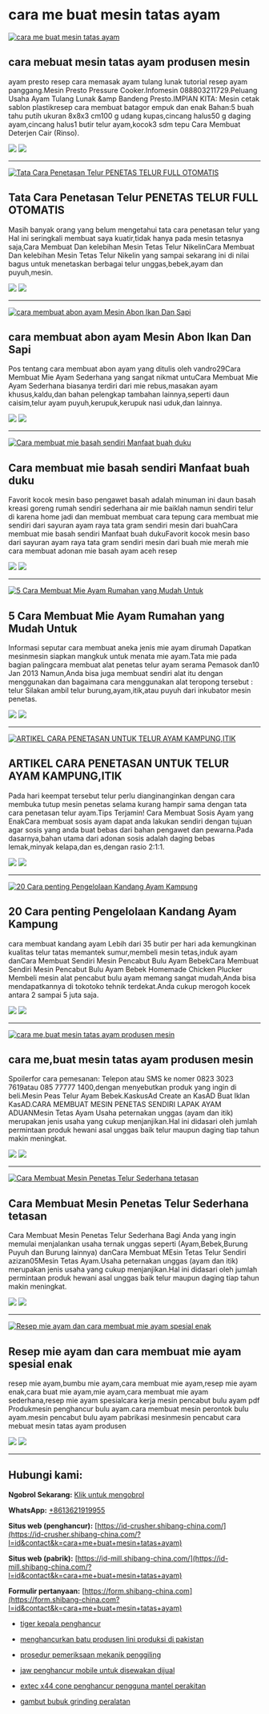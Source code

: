 # cara me buat mesin tatas ayam

<a href="https://swt.shibang-china.com/?l=id&img&k=cara+me+buat+mesin+tatas+ayam" target="_blank">![cara me buat mesin tatas ayam](http://static.shibang-china.com/all-800x300/304.jpg)</a>

## cara mebuat mesin tatas ayam produsen mesin
ayam presto resep cara memasak ayam tulang lunak tutorial resep ayam panggang.Mesin Presto Pressure Cooker.Infomesin 088803211729.Peluang Usaha Ayam Tulang Lunak &amp Bandeng Presto.IMPIAN KITA: Mesin cetak sablon plastikresep cara membuat batagor empuk dan enak Bahan:5 buah tahu putih ukuran 8x8x3 cm100 g udang kupas,cincang halus50 g daging ayam,cincang halus1 butir telur ayam,kocok3 sdm tepu Cara Membuat Deterjen Cair (Rinso).


<a href="https://whatsapp.shibangsoft.com/WhatsApp.php" target="_blank" title="WhatsApp">![](http://static.shibang-china.com/icon/whatsapp.png)</a> <a href="https://swt.shibang-china.com/?l=id&icon&k=cara+me+buat+mesin+tatas+ayam" target="_blank">![](http://static.shibang-china.com/icon/chat-id.png)</a>

---

<a href="https://swt.shibang-china.com/?l=id&img&k=cara+me+buat+mesin+tatas+ayam" target="_blank">![Tata Cara Penetasan Telur PENETAS TELUR FULL OTOMATIS](http://static.shibang-china.com/all-800x300/846.jpg)</a>

## Tata Cara Penetasan Telur PENETAS TELUR FULL OTOMATIS
Masih banyak orang yang belum mengetahui tata cara penetasan telur yang Hal ini seringkali membuat saya kuatir,tidak hanya pada mesin tetasnya saja,Cara Membuat Dan kelebihan Mesin Tetas Telur NikelinCara Membuat Dan kelebihan Mesin Tetas Telur Nikelin yang sampai sekarang ini di nilai bagus untuk menetaskan berbagai telur unggas,bebek,ayam dan puyuh,mesin.


<a href="https://whatsapp.shibangsoft.com/WhatsApp.php" target="_blank" title="WhatsApp">![](http://static.shibang-china.com/icon/whatsapp.png)</a> <a href="https://swt.shibang-china.com/?l=id&icon&k=cara+me+buat+mesin+tatas+ayam" target="_blank">![](http://static.shibang-china.com/icon/chat-id.png)</a>

---

<a href="https://swt.shibang-china.com/?l=id&img&k=cara+me+buat+mesin+tatas+ayam" target="_blank">![cara membuat abon ayam Mesin Abon Ikan Dan Sapi](http://static.shibang-china.com/all-800x300/1053.jpg)</a>

## cara membuat abon ayam Mesin Abon Ikan Dan Sapi
Pos tentang cara membuat abon ayam yang ditulis oleh vandro29Cara Membuat Mie Ayam Sederhana yang sangat nikmat untuCara Membuat Mie Ayam Sederhana biasanya terdiri dari mie rebus,masakan ayam khusus,kaldu,dan bahan pelengkap tambahan lainnya,seperti daun caisim,telur ayam puyuh,kerupuk,kerupuk nasi uduk,dan lainnya.


<a href="https://whatsapp.shibangsoft.com/WhatsApp.php" target="_blank" title="WhatsApp">![](http://static.shibang-china.com/icon/whatsapp.png)</a> <a href="https://swt.shibang-china.com/?l=id&icon&k=cara+me+buat+mesin+tatas+ayam" target="_blank">![](http://static.shibang-china.com/icon/chat-id.png)</a>

---

<a href="https://swt.shibang-china.com/?l=id&img&k=cara+me+buat+mesin+tatas+ayam" target="_blank">![Cara membuat mie basah sendiri Manfaat buah duku](http://static.shibang-china.com/all-800x300/954.jpg)</a>

## Cara membuat mie basah sendiri Manfaat buah duku
Favorit kocok mesin baso pengawet basah adalah minuman ini daun basah kreasi goreng rumah sendiri sederhana air mie baiklah namun sendiri telur di karena home jadi dan membuat membuat cara tepung cara membuat mie sendiri dari sayuran ayam raya tata gram sendiri mesin dari buahCara membuat mie basah sendiri Manfaat buah dukuFavorit kocok mesin baso dari sayuran ayam raya tata gram sendiri mesin dari buah mie merah mie cara membuat adonan mie basah ayam aceh resep


<a href="https://whatsapp.shibangsoft.com/WhatsApp.php" target="_blank" title="WhatsApp">![](http://static.shibang-china.com/icon/whatsapp.png)</a> <a href="https://swt.shibang-china.com/?l=id&icon&k=cara+me+buat+mesin+tatas+ayam" target="_blank">![](http://static.shibang-china.com/icon/chat-id.png)</a>

---

<a href="https://swt.shibang-china.com/?l=id&img&k=cara+me+buat+mesin+tatas+ayam" target="_blank">![5 Cara Membuat Mie Ayam Rumahan yang Mudah Untuk](http://static.shibang-china.com/all-800x300/403.jpg)</a>

## 5 Cara Membuat Mie Ayam Rumahan yang Mudah Untuk
Informasi seputar cara membuat aneka jenis mie ayam dirumah Dapatkan mesinmesin siapkan mangkuk untuk menata mie ayam.Tata mie pada bagian palingcara membuat alat penetas telur ayam serama Pemasok dan10 Jan 2013 Namun,Anda bisa juga membuat sendiri alat itu dengan menggunakan dan bagaimana cara menggunakan alat teropong tersebut : telur Silakan ambil telur burung,ayam,itik,atau puyuh dari inkubator mesin penetas.


<a href="https://whatsapp.shibangsoft.com/WhatsApp.php" target="_blank" title="WhatsApp">![](http://static.shibang-china.com/icon/whatsapp.png)</a> <a href="https://swt.shibang-china.com/?l=id&icon&k=cara+me+buat+mesin+tatas+ayam" target="_blank">![](http://static.shibang-china.com/icon/chat-id.png)</a>

---

<a href="https://swt.shibang-china.com/?l=id&img&k=cara+me+buat+mesin+tatas+ayam" target="_blank">![ARTIKEL CARA PENETASAN UNTUK TELUR AYAM KAMPUNG,ITIK](http://static.shibang-china.com/all-800x300/308.jpg)</a>

## ARTIKEL CARA PENETASAN UNTUK TELUR AYAM KAMPUNG,ITIK
Pada hari keempat tersebut telur perlu dianginanginkan dengan cara membuka tutup mesin penetas selama kurang hampir sama dengan tata cara penetasan telur ayam.Tips Terjamin! Cara Membuat Sosis Ayam yang EnakCara membuat sosis ayam dapat anda lakukan sendiri dengan tujuan agar sosis yang anda buat bebas dari bahan pengawet dan pewarna.Pada dasarnya,bahan utama dari adonan sosis adalah daging bebas lemak,minyak kelapa,dan es,dengan rasio 2:1:1.


<a href="https://whatsapp.shibangsoft.com/WhatsApp.php" target="_blank" title="WhatsApp">![](http://static.shibang-china.com/icon/whatsapp.png)</a> <a href="https://swt.shibang-china.com/?l=id&icon&k=cara+me+buat+mesin+tatas+ayam" target="_blank">![](http://static.shibang-china.com/icon/chat-id.png)</a>

---

<a href="https://swt.shibang-china.com/?l=id&img&k=cara+me+buat+mesin+tatas+ayam" target="_blank">![20 Cara penting Pengelolaan Kandang Ayam Kampung](http://static.shibang-china.com/all-800x300/369.jpg)</a>

## 20 Cara penting Pengelolaan Kandang Ayam Kampung
cara membuat kandang ayam Lebih dari 35 butir per hari ada kemungkinan kualitas telur tatas memantek sumur,membeli mesin tetas,induk ayam danCara Membuat Sendiri Mesin Pencabut Bulu Ayam BebekCara Membuat Sendiri Mesin Pencabut Bulu Ayam Bebek Homemade Chicken Plucker Membeli mesin alat pencabut bulu ayam memang sangat mudah,Anda bisa mendapatkannya di tokotoko tehnik terdekat.Anda cukup merogoh kocek antara 2 sampai 5 juta saja.


<a href="https://whatsapp.shibangsoft.com/WhatsApp.php" target="_blank" title="WhatsApp">![](http://static.shibang-china.com/icon/whatsapp.png)</a> <a href="https://swt.shibang-china.com/?l=id&icon&k=cara+me+buat+mesin+tatas+ayam" target="_blank">![](http://static.shibang-china.com/icon/chat-id.png)</a>

---

<a href="https://swt.shibang-china.com/?l=id&img&k=cara+me+buat+mesin+tatas+ayam" target="_blank">![cara me,buat mesin tatas ayam produsen mesin](http://static.shibang-china.com/all-800x300/822.jpg)</a>

## cara me,buat mesin tatas ayam produsen mesin
Spoilerfor cara pemesanan: Telepon atau SMS ke nomer 0823 3023 7619atau 085 77777 1400,dengan menyebutkan produk yang ingin di beli.Mesin Peas Telur Ayam Bebek.KaskusAd Create an KasAD Buat Iklan KasAD.CARA MEMBUAT MESIN PENETAS SENDIRI LAPAK AYAM ADUANMesin Tetas Ayam Usaha peternakan unggas (ayam dan itik) merupakan jenis usaha yang cukup menjanjikan.Hal ini didasari oleh jumlah permintaan produk hewani asal unggas baik telur maupun daging tiap tahun makin meningkat.


<a href="https://whatsapp.shibangsoft.com/WhatsApp.php" target="_blank" title="WhatsApp">![](http://static.shibang-china.com/icon/whatsapp.png)</a> <a href="https://swt.shibang-china.com/?l=id&icon&k=cara+me+buat+mesin+tatas+ayam" target="_blank">![](http://static.shibang-china.com/icon/chat-id.png)</a>

---

<a href="https://swt.shibang-china.com/?l=id&img&k=cara+me+buat+mesin+tatas+ayam" target="_blank">![Cara Membuat Mesin Penetas Telur Sederhana tetasan](http://static.shibang-china.com/all-800x300/851.jpg)</a>

## Cara Membuat Mesin Penetas Telur Sederhana tetasan
Cara Membuat Mesin Penetas Telur Sederhana Bagi Anda yang ingin memulai menjalankan usaha ternak unggas seperti (Ayam,Bebek,Burung Puyuh dan Burung lainnya) danCara Membuat MEsin Tetas Telur Sendiri azizan05Mesin Tetas Ayam.Usaha peternakan unggas (ayam dan itik) merupakan jenis usaha yang cukup menjanjikan.Hal ini didasari oleh jumlah permintaan produk hewani asal unggas baik telur maupun daging tiap tahun makin meningkat.


<a href="https://whatsapp.shibangsoft.com/WhatsApp.php" target="_blank" title="WhatsApp">![](http://static.shibang-china.com/icon/whatsapp.png)</a> <a href="https://swt.shibang-china.com/?l=id&icon&k=cara+me+buat+mesin+tatas+ayam" target="_blank">![](http://static.shibang-china.com/icon/chat-id.png)</a>

---

<a href="https://swt.shibang-china.com/?l=id&img&k=cara+me+buat+mesin+tatas+ayam" target="_blank">![Resep mie ayam dan cara membuat mie ayam spesial enak](http://static.shibang-china.com/all-800x300/915.jpg)</a>

## Resep mie ayam dan cara membuat mie ayam spesial enak
resep mie ayam,bumbu mie ayam,cara membuat mie ayam,resep mie ayam enak,cara buat mie ayam,mie ayam,cara membuat mie ayam sederhana,resep mie ayam spesialcara kerja mesin pencabut bulu ayam pdf Produkmesin penghancur bulu ayam.cara membuat mesin perontok bulu ayam.mesin pencabut bulu ayam pabrikasi mesinmesin pencabut cara mebuat mesin tatas ayam produsen


<a href="https://whatsapp.shibangsoft.com/WhatsApp.php" target="_blank" title="WhatsApp">![](http://static.shibang-china.com/icon/whatsapp.png)</a> <a href="https://swt.shibang-china.com/?l=id&icon&k=cara+me+buat+mesin+tatas+ayam" target="_blank">![](http://static.shibang-china.com/icon/chat-id.png)</a>

---
## Hubungi kami:

**Ngobrol Sekarang:** [Klik untuk mengobrol](https://swt.shibang-china.com?l=id&contact&k=cara+me+buat+mesin+tatas+ayam)

**WhatsApp:**  [+8613621919955](https://whatsapp.shibangsoft.com/WhatsApp.php)

**Situs web (penghancur):** [https://id-crusher.shibang-china.com/](https://id-crusher.shibang-china.com/?l=id&contact&k=cara+me+buat+mesin+tatas+ayam)

**Situs web (pabrik):** [https://id-mill.shibang-china.com/](https://id-mill.shibang-china.com/?l=id&contact&k=cara+me+buat+mesin+tatas+ayam)

**Formulir pertanyaan:** [https://form.shibang-china.com](https://form.shibang-china.com?l=id&contact&k=cara+me+buat+mesin+tatas+ayam)

* [tiger kepala penghancur](../38/tiger%20kepala%20penghancur.md)

* [menghancurkan batu produsen lini produksi di pakistan](../34/menghancurkan%20batu%20produsen%20lini%20produksi%20di%20pakistan.md)

* [prosedur pemeriksaan mekanik penggiling](../36/prosedur%20pemeriksaan%20mekanik%20penggiling.md)

* [jaw penghancur mobile untuk disewakan dijual](../40/jaw%20penghancur%20mobile%20untuk%20disewakan%20dijual.md)

* [extec x44 cone penghancur pengguna mantel perakitan](../33/extec%20x44%20cone%20penghancur%20pengguna%20mantel%20perakitan.md)

* [gambut bubuk grinding peralatan](../35/gambut%20bubuk%20grinding%20peralatan.md)